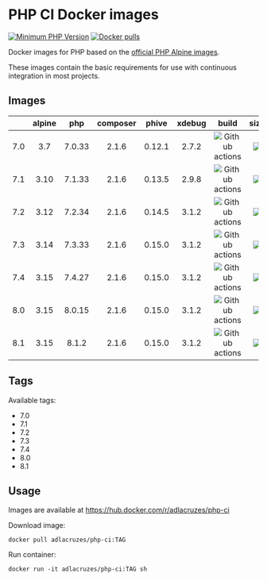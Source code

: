 # PHP CI Docker images

[![Minimum PHP Version](https://img.shields.io/badge/php-%3E%3D%207.0-8892BF.svg?style=square)](https://php.net/)
[![Docker pulls](https://img.shields.io/docker/pulls/adlacruzes/php-ci?style=square)](https://hub.docker.com/r/adlacruzes/php-ci)

Docker images for PHP based on the [official PHP Alpine images](https://hub.docker.com/r/_/php/).

These images contain the basic requirements for use with continuous integration in most projects.

## Images

|     | alpine |  php   | composer | phive  | xdebug |                                                                  build                                                                  |                                       size                                       |
|-----|:------:|:------:|:--------:|:------:|:------:|:---------------------------------------------------------------------------------------------------------------------------------------:|:--------------------------------------------------------------------------------:|
| 7.0 |  3.7   | 7.0.33 |  2.1.6   | 0.12.1 | 2.7.2  | ![Github actions](https://github.com/adlacruzes/php-ci-docker/actions/workflows/php-7.0--docker-build-push.yml/badge.svg?branch=master) | ![](https://img.shields.io/docker/image-size/adlacruzes/php-ci/7.0?style=square) |
| 7.1 |  3.10  | 7.1.33 |  2.1.6   | 0.13.5 | 2.9.8  | ![Github actions](https://github.com/adlacruzes/php-ci-docker/actions/workflows/php-7.1--docker-build-push.yml/badge.svg?branch=master) | ![](https://img.shields.io/docker/image-size/adlacruzes/php-ci/7.1?style=square) |
| 7.2 |  3.12  | 7.2.34 |  2.1.6   | 0.14.5 | 3.1.2  | ![Github actions](https://github.com/adlacruzes/php-ci-docker/actions/workflows/php-7.2--docker-build-push.yml/badge.svg?branch=master) | ![](https://img.shields.io/docker/image-size/adlacruzes/php-ci/7.2?style=square) |
| 7.3 |  3.14  | 7.3.33 |  2.1.6   | 0.15.0 | 3.1.2  | ![Github actions](https://github.com/adlacruzes/php-ci-docker/actions/workflows/php-7.3-docker-build-push.yml/badge.svg?branch=master)  | ![](https://img.shields.io/docker/image-size/adlacruzes/php-ci/7.3?style=square) |
| 7.4 |  3.15  | 7.4.27 |  2.1.6   | 0.15.0 | 3.1.2  | ![Github actions](https://github.com/adlacruzes/php-ci-docker/actions/workflows/php-7.4-docker-build-push.yml/badge.svg?branch=master)  | ![](https://img.shields.io/docker/image-size/adlacruzes/php-ci/7.4?style=square) |
| 8.0 |  3.15  | 8.0.15 |  2.1.6   | 0.15.0 | 3.1.2  | ![Github actions](https://github.com/adlacruzes/php-ci-docker/actions/workflows/php-8.0-docker-build-push.yml/badge.svg?branch=master)  | ![](https://img.shields.io/docker/image-size/adlacruzes/php-ci/8.0?style=square) |
| 8.1 |  3.15  | 8.1.2  |  2.1.6   | 0.15.0 | 3.1.2  | ![Github actions](https://github.com/adlacruzes/php-ci-docker/actions/workflows/php-8.1-docker-build-push.yml/badge.svg?branch=master)  | ![](https://img.shields.io/docker/image-size/adlacruzes/php-ci/8.1?style=square) |

## Tags

Available tags:

* 7.0
* 7.1
* 7.2
* 7.3
* 7.4
* 8.0
* 8.1

## Usage

Images are available at https://hub.docker.com/r/adlacruzes/php-ci

Download image:

```
docker pull adlacruzes/php-ci:TAG
```

Run container:

```
docker run -it adlacruzes/php-ci:TAG sh
```
